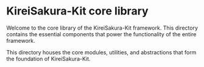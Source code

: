 # KireiSakura-Kit core library

Welcome to the core library of the KireiSakura-Kit framework. This directory contains the essential components that power the functionality of the entire framework.

This directory houses the core modules, utilities, and abstractions that form the foundation of KireiSakura-Kit. 
